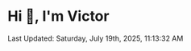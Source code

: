<h1>Hi 👋, I'm Victor </h1>

<!--RECENT_ACTIVITY:start-->
<!--RECENT_ACTIVITY:end-->

<!--RECENT_ACTIVITY:last_update-->
Last Updated: Saturday, July 19th, 2025, 11:13:32 AM
<!--RECENT_ACTIVITY:last_update_end-->

